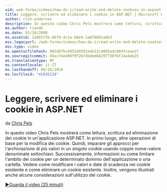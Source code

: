 ```yaml
---
uid: web-forms/videos/how-do-i/read-write-and-delete-cookies-in-aspnet
title: Leggere, scrivere ed eliminare i cookie in ASP.NET | Microsoft Docs
author: rick-anderson
description: In questo video Chris Pels mostrerà come lettura, scrittura ed eliminazione dei cookie in un'applicazione ASP.NET. In primo luogo, altre operazioni di base per la modifica cooki...
ms.author: riande
ms.date: 01/10/2008
ms.assetid: 228b575b-8bf9-4c1a-b8e9-1a878861a6b3
msc.legacyurl: /web-forms/videos/how-do-i/read-write-and-delete-cookies-in-aspnet
msc.type: video
ms.openlocfilehash: 092d8fbc8452d4501ede22c4805edc884fceae27
ms.sourcegitcommit: 45ac74e400f9f2b7dbded66297730f6f14a4eb25
ms.translationtype: MT
ms.contentlocale: it-IT
ms.lasthandoff: 08/16/2018
ms.locfileid: "41835126"
---
```

<a name="read-write-and-delete-cookies-in-aspnet"></a>Leggere, scrivere ed eliminare i cookie in ASP.NET
====================
da [Chris Pels](https://twitter.com/chrispels)

In questo video Chris Pels mostrerà come lettura, scrittura ed eliminazione dei cookie in un'applicazione ASP.NET. In primo luogo, altre operazioni di base per la modifica dei cookie. Quindi, imparare gli approcci per l'archiviazione di più valori in un singolo cookie usando coppie nome-valore denominate sottochiavi. Successivamente, informazioni su come limitare l'ambito dei cookie per un determinato dominio dell'applicazione o una cartella. Vedere come modificare i valori e date di scadenza nei cookie esistente e come eliminare un cookie esistente. Inoltre, vengono illustrati anche alcune considerazioni sull'utilizzo dei cookie.

[&#9654;Guarda il video (25 minuti)](https://channel9.msdn.com/Blogs/ASP-NET-Site-Videos/read-write-and-delete-cookies-in-aspnet)
